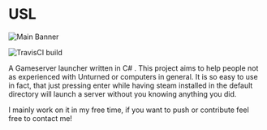 # USL
![Main Banner](https://s14.postimg.org/x2qqyft69/banner.png)

![TravisCI build](https://travis-ci.org/casKd-dev/USL.svg?branch=dev)
  
A Gameserver launcher written in C# . 
This project aims to help people not as experienced with Unturned or computers in general.
It is so easy to use in fact, that just pressing enter while having steam installed in the default directory will launch a server without you knowing anything you did.

I mainly work on it in my free time, if you want to push or contribute feel free to contact me!
